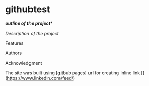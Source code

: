 # githubtest

***outline of the project****


_Description of the project_ 

Features 

Authors

Acknowledgment 

The site was built using [gitbub pages] url for creating inline link [] (https://www.linkedin.com/feed/)

